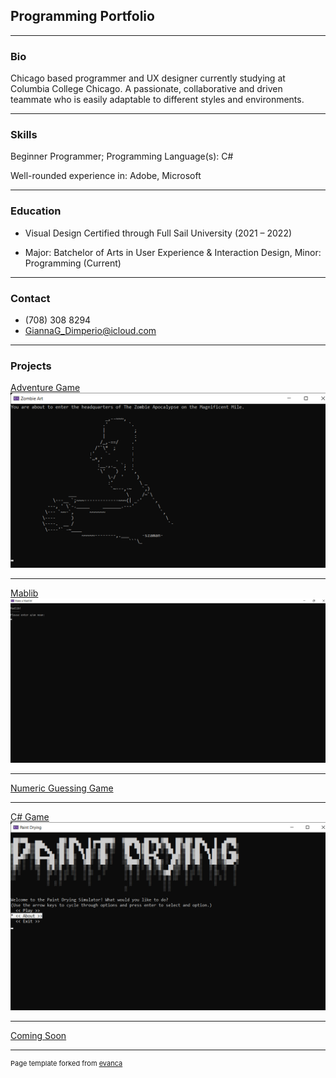 ## Programming Portfolio

---

### Bio

Chicago based programmer and UX designer currently studying at Columbia College Chicago. A passionate, collaborative and driven teammate who is easily adaptable to different styles and environments.

---

### Skills

Beginner Programmer; Programming Language(s): C#

Well-rounded experience in: Adobe, Microsoft 

___

### Education

- Visual Design Certified through Full Sail University (2021 – 2022)

- Major: Batchelor of Arts in User Experience & Interaction Design, Minor: Programming (Current)

___

### Contact

- (708) 308 8294
- GiannaG_Dimperio@icloud.com

---

### Projects

[Adventure Game](/sample_page)
<img src="images/Intro.png?raw=true"/>

---

[Mablib](/Sample_page3)
<img src="images/Make a Madlib! 11_8_2022 8_15_16 PM.png?raw=true"/>

---

[Numeric Guessing Game](/Sample_page4)

___

[C# Game](/Sample_page5)
<img src="images/PaintDrying.png?raw=true"/>

___

[Coming Soon](/Sample_page2)

___
<p style="font-size:11px">Page template forked from <a href="https://github.com/evanca/quick-portfolio">evanca</a></p>
